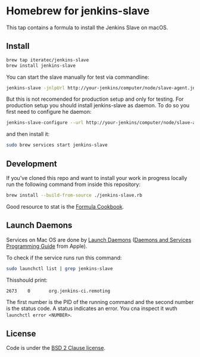 # Homebrew for jenkins-slave

This tap contains a formula to install the Jenkins Slave on macOS.

## Install

```sh
brew tap iteratec/jenkins-slave
brew install jenkins-slave
```

You can start the slave manually for test via commandline:

```sh
jenkins-slave -jnlpUrl http://your-jenkins/computer/node/slave-agent.jnlp -secret 9...b
```

But this is not recomended for production setup and only for testing. For production setup you should install jenkins-slave as daemon. To do so you first need to configure he daemon:

```sh
jenkins-slave-configure --url http://your-jenkins/computer/node/slave-agent.jnlp --secret ******
```

and then install it:

```sh
sudo brew services start jenkins-slave
```

## Development

If you've cloned this repo and want to install your work in progress locally run the following command from inside this repository:

```sh
brew install --build-from-source ./jenkins-slave.rb
```

Good resource to stat is the [Formula Cookbook][cookbook].

## Launch Daemons

Services on Mac OS are done by [Launch Daemons][launch-daemons] ([Daemons and Services Programming Guide][launch-daemons-apple] from Apple).

To check if the service runs run this command:

```sh
sudo launchctl list | grep jenkins-slave
```

Thisshould print:

```sh
2673    0       org.jenkins-ci.remoting
```

The first number is the PID of the running command and the second number is the status code. A status indicates an error. You cna inspect it wuth `launchctl error <NUMBER>`.

## License

Code is under the [BSD 2 Clause license][license].

[cookbook]:             https://github.com/Homebrew/brew/blob/master/docs/Formula-Cookbook.md
[launch-daemons]:       http://www.launchd.info/
[launch-daemons-apple]: https://developer.apple.com/library/content/documentation/MacOSX/Conceptual/BPSystemStartup/Chapters/CreatingLaunchdJobs.html
[license]:              https://github.com/Homebrew/brew/tree/master/LICENSE.txt
